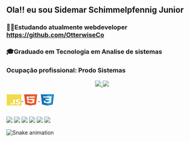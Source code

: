 ## Ola!! eu sou Sidemar Schimmelpfennig Junior

### 🧑‍🎓Estudando atualmente webdeveloper https://github.com/OtterwiseCo <br>
### 🎓Graduado em Tecnologia em Analise de sistemas <br>
### Ocupação profissional: Prodo Sistemas <br>

<div align="center">
  <a href="https://github.com/sidemarschimmelpfennig">
  <img height="180em" src="https://github-readme-stats.vercel.app/api?username=sidemarschimmelpfennig&show_icons=true&theme=merko&include_all_commits=true&count_private=true"/>
  <img height="180em" src="https://github-readme-stats.vercel.app/api/top-langs/?username=sidemarschimmelpfennig&layout=compact&langs_count=7&theme=merko"/>
</div>

<div style="display: inline_block"><br>
  <img align="center" alt="Side-Js" height="30" width="40" src="https://raw.githubusercontent.com/devicons/devicon/master/icons/javascript/javascript-plain.svg">
  <img align="center" alt="Side-HTML" height="30" width="40" src="https://raw.githubusercontent.com/devicons/devicon/master/icons/html5/html5-original.svg">
  <img align="center" alt="Side-CSS" height="30" width="40" src="https://raw.githubusercontent.com/devicons/devicon/master/icons/css3/css3-original.svg">
</div>

##

<div> 

  <a href="https://instagram.com/sidemar_junior" target="_blank"><img src="https://img.shields.io/badge/-Instagram-%23E4405F?style=for-the-badge&logo=instagram&logoColor=white" target="_blank"></a>
 <a href="https://discord.gg/6QAWCTT2JK" target="_blank"><img src="https://img.shields.io/badge/Discord-7289DA?style=for-the-badge&logo=discord&logoColor=white" target="_blank"></a> 
  <a href = "mailto:sidemarschi@gmail.com"><img src="https://img.shields.io/badge/-Gmail-%23333?style=for-the-badge&logo=gmail&logoColor=white" target="_blank"></a>
  <a href="https://www.linkedin.com/in/sidemar-schimmelpfennig-junior-23518b176/" target="_blank"><img src="https://img.shields.io/badge/-LinkedIn-%230077B5?style=for-the-badge&logo=linkedin&logoColor=white" target="_blank"></a> 
<a href="mailto:sidemarschi@outlook.com" target="_blank"><img src="https://img.shields.io/badge/Microsoft_Outlook-0078D4?style=for-the-badge&logo=microsoft-outlook&logoColor=white" target="_blank"></a>
<a href="https://pt-br.facebook.com/sidemar.schimmelpfennig" target="_blank"><img src="https://img.shields.io/badge/Facebook-1877F2?style=for-the-badge&logo=facebook&logoColor=white" target="_blank"></a>

</div>
  
  ![Snake animation](https://github.com/sidemarschimmelpfennig/sidemarschimmelpfennig/blob/output/github-contribution-grid-snake.svg)
